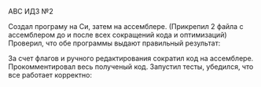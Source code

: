 АВС ИДЗ №2 

Создал програму на Си, затем на ассемблере.  (Прикрепил 2 файла с ассемблером до и после всех сокращений кода и оптимизаций)
Проверил, что обе программы выдают правильный результат:  


За счет флагов и ручного редактирования сократил код на ассемблере.
Прокомментировал весь полученый код.
Запустил тесты, убедился, что все работает корректно:

